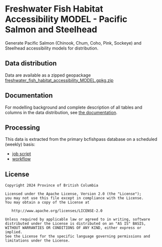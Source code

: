# Freshwater Fish Habitat Accessibility MODEL - Pacific Salmon and Steelhead

Generate Pacific Salmon (Chinook, Chum, Coho, Pink, Sockeye) and Steelhead accessibility models for distribution.

## Data distribution

Data are available as a zipped geopackage [freshwater_fish_habitat_accessibility_MODEL.gpkg.zip](https://bcfishpass.s3.us-west-2.amazonaws.com/freshwater_fish_habitat_accessibility_MODEL.gpkg.zip)

## Documentation

For modelling background and complete description of all tables and columns in the data distribution, see [the documentation](https://bcgov.github.io/bc_freshwater_fish_habitat_accessibility_model).

## Processing

This data is extracted from the primary bcfishpass database on a scheduled (weekly) basis:

- [job script](https://github.com/smnorris/bcfishpass/blob/main/jobs/release_freshwater_fish_habitat_accessibility_model)
- [workflow](https://github.com/smnorris/bcfishpass/blob/main/.github/workflows/production-bcfishpass.yaml)


## License

    Copyright 2024 Province of British Columbia

    Licensed under the Apache License, Version 2.0 (the "License");
    you may not use this file except in compliance with the License.
    You may obtain a copy of the License at 

       http://www.apache.org/licenses/LICENSE-2.0

    Unless required by applicable law or agreed to in writing, software
    distributed under the License is distributed on an "AS IS" BASIS,
    WITHOUT WARRANTIES OR CONDITIONS OF ANY KIND, either express or implied.
    See the License for the specific language governing permissions and
    limitations under the License.

